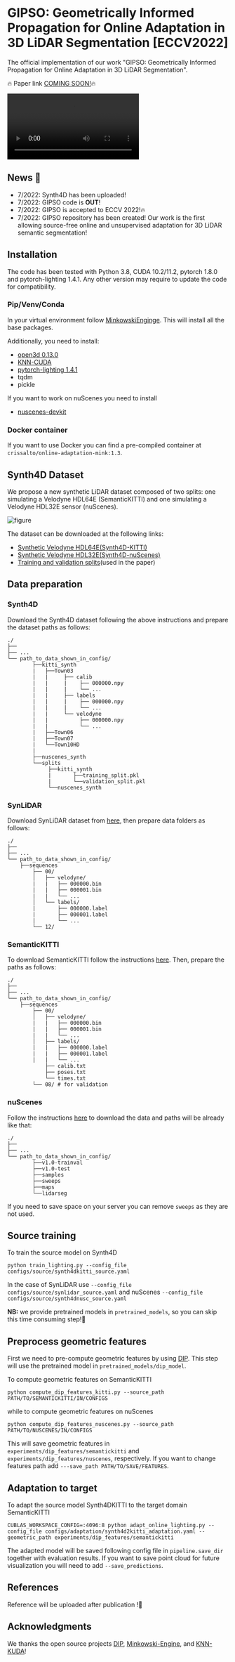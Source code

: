 # **GIPSO: Geometrically Informed Propagation for Online Adaptation in 3D LiDAR Segmentation [ECCV2022]**

The official implementation of our work "GIPSO: Geometrically Informed Propagation for Online Adaptation in 3D LiDAR Segmentation".

:fire: Paper link [COMING SOON!]():fire:


![video](https://user-images.githubusercontent.com/56728964/177361919-9e2f72f2-05cc-4e07-8ff5-7e5f0423aa42.mov)


## News :bell:
- 7/2022: Synth4D has been uploaded!
- 7/2022: GIPSO code is **OUT**!
- 7/2022: GIPSO is accepted to ECCV 2022!:fire:
- 7/2022: GIPSO repository has been created! Our work is the first allowing source-free online and unsupervised adaptation for 3D LiDAR semantic segmentation!


## Installation
The code has been tested with Python 3.8, CUDA 10.2/11.2, pytorch 1.8.0 and pytorch-lighting 1.4.1.
Any other version may require to update the code for compatibility.

### Pip/Venv/Conda
In your virtual environment follow [MinkowskiEnginge](https://github.com/NVIDIA/MinkowskiEngine).
This will install all the base packages.

Additionally, you need to install:
- [open3d 0.13.0](http://www.open3d.org)
- [KNN-CUDA](https://github.com/unlimblue/KNN_CUDA)
- [pytorch-lighting 1.4.1](https://www.pytorchlightning.ai)
- tqdm
- pickle

If you want to work on nuScenes you need to install
- [nuscenes-devkit](https://github.com/nutonomy/nuscenes-devkit)

### Docker container
If you want to use Docker you can find a pre-compiled container at ```crissalto/online-adaptation-mink:1.3```.

## Synth4D Dataset
We propose a new synthetic LiDAR dataset composed of two splits: one simulating a Velodyne HDL64E (SemanticKITTI) and one simulating a Velodyne HDL32E sensor (nuScenes).

![figure](assets/datasets.png)

The dataset can be downloaded at the following links:
- [Synthetic Velodyne HDL64E(Synth4D-KITTI)](https://drive.google.com/file/d/1TDB1pH67vQA33WVGSAUQcvyuzml8ZQE0/view?usp=sharing)
- [Synthetic Velodyne HDL32E(Synth4D-nuScenes)](https://drive.google.com/file/d/1EqCDtZeHoZ3g7L2T5fsz5DHdCToXCbBw/view?usp=sharing)
- [Training and validation splits](https://drive.google.com/file/d/1haUPeRCM3ZB_zYrRZgxVQ7gaS-jM9rAj/view?usp=sharing)(used in the paper)



## Data preparation

### Synth4D
Download the Synth4D dataset following the above instructions and prepare the dataset paths as follows:
```
./
├── 
├── ...
└── path_to_data_shown_in_config/
		├──kitti_synth
        |   ├──Town03
        |   |     ├── calib
        |   |     |    ├── 000000.npy
        |   |     |    └── ... 
        |   |     ├── labels
        |   |     |    ├── 000000.npy
        |   |     |    └── ...
        |   |     └── velodyne
        |   |          ├── 000000.npy
        |   |          └── ...
        |   ├──Town06
        |   ├──Town07
        |   └──Town10HD
        |
		├──nuscenes_synth
		└──splits
             ├──kitti_synth
             |       ├──training_split.pkl
             |       └──validation_split.pkl
             └──nuscenes_synth
```


### SynLiDAR
Download SynLiDAR dataset from [here](https://github.com/xiaoaoran/SynLiDAR), then prepare data folders as follows:
```
./
├── 
├── ...
└── path_to_data_shown_in_config/
    ├──sequences
        ├── 00/           
        │   ├── velodyne/	
        |   |	├── 000000.bin
        |   |	├── 000001.bin
        |   |	└── ...
        │   └── labels/ 
        |       ├── 000000.label
        |       ├── 000001.label
        |       └── ...
        └── 12/
```

### SemanticKITTI
To download SemanticKITTI follow the instructions [here](http://www.semantic-kitti.org). Then, prepare the paths as follows:
```
./
├── 
├── ...
└── path_to_data_shown_in_config/
    ├──sequences
        ├── 00/           
        │   ├── velodyne/	
        |   |	├── 000000.bin
        |   |	├── 000001.bin
        |   |	└── ...
        │   ├── labels/ 
        |   |   ├── 000000.label
        |   |   ├── 000001.label
        |   |   └── ...
            ├── calib.txt
            ├── poses.txt
            └── times.txt
        └── 08/ # for validation
```

### nuScenes
Follow the instructions [here](https://www.nuscenes.org/nuscenes#download) to download the data and paths will be already like that:
```
./
├── 
├── ...
└── path_to_data_shown_in_config/
		├──v1.0-trainval
		├──v1.0-test
		├──samples
		├──sweeps
		├──maps
		└──lidarseg
```
If you need to save space on your server you can remove ``sweeps`` as they are not used.


## Source training

To train the source model on Synth4D
```
python train_lighting.py --config_file configs/source/synth4dkitti_source.yaml
```
In the case of SynLiDAR use ``--config_file configs/source/synlidar_source.yaml`` and nuScenes ``--config_file configs/source/synth4dnusc_source.yaml``

**NB:** we provide pretrained models in ```pretrained_models```, so you can skip this time consuming step!:rocket:

## Preprocess geometric features
First we need to pre-compute geometric features by using [DIP](https://github.com/fabiopoiesi/dip). This step will use the pretrained model in ```pretrained_models/dip_model```.

To compute geometric features on SemanticKITTI

```
python compute_dip_features_kitti.py --source_path PATH/TO/SEMANTICKITTI/IN/CONFIGS
```
while to compute geometric features on nuScenes
```
python compute_dip_features_nuscenes.py --source_path PATH/TO/NUSCENES/IN/CONFIGS
```

This will save geometric features in ```experiments/dip_features/semantickitti``` and ```experiments/dip_features/nuscenes```, respectively.
If you want to change features path add ```---save_path PATH/TO/SAVE/FEATURES```.

## Adaptation to target

To adapt the source model Synth4DKITTI to the target domain SemanticKITTI

```
CUBLAS_WORKSPACE_CONFIG=:4096:8 python adapt_online_lighting.py --config_file configs/adaptation/synth4d2kitti_adaptation.yaml --geometric_path experiments/dip_features/semantickitti 
```
The adapted model will be saved following config file in ```pipeline.save_dir``` together with evaluation results.
If you want to save point cloud for future visualization you will need to add ``--save_predictions``.

## References
Reference will be uploaded after publication !:rocket:

## Acknowledgments
We thanks the open source projects [DIP](https://github.com/fabiopoiesi/dip), [Minkowski-Engine](https://github.com/NVIDIA/MinkowskiEngine), and [KNN-KUDA](https://github.com/unlimblue/KNN_CUDA)!








